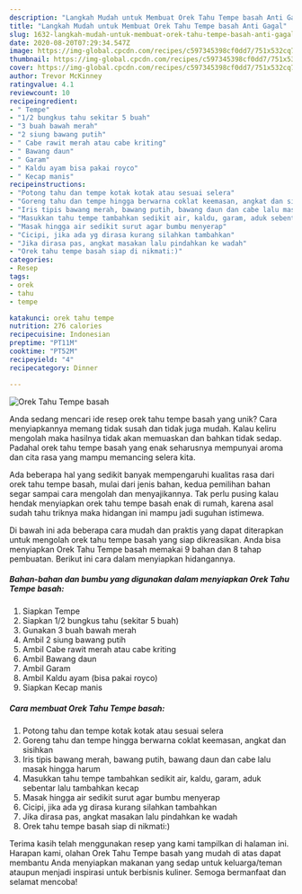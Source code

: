 ```yaml
---
description: "Langkah Mudah untuk Membuat Orek Tahu Tempe basah Anti Gagal"
title: "Langkah Mudah untuk Membuat Orek Tahu Tempe basah Anti Gagal"
slug: 1632-langkah-mudah-untuk-membuat-orek-tahu-tempe-basah-anti-gagal
date: 2020-08-20T07:29:34.547Z
image: https://img-global.cpcdn.com/recipes/c597345398cf0dd7/751x532cq70/orek-tahu-tempe-basah-foto-resep-utama.jpg
thumbnail: https://img-global.cpcdn.com/recipes/c597345398cf0dd7/751x532cq70/orek-tahu-tempe-basah-foto-resep-utama.jpg
cover: https://img-global.cpcdn.com/recipes/c597345398cf0dd7/751x532cq70/orek-tahu-tempe-basah-foto-resep-utama.jpg
author: Trevor McKinney
ratingvalue: 4.1
reviewcount: 10
recipeingredient:
- " Tempe"
- "1/2 bungkus tahu sekitar 5 buah"
- "3 buah bawah merah"
- "2 siung bawang putih"
- " Cabe rawit merah atau cabe kriting"
- " Bawang daun"
- " Garam"
- " Kaldu ayam bisa pakai royco"
- " Kecap manis"
recipeinstructions:
- "Potong tahu dan tempe kotak kotak atau sesuai selera"
- "Goreng tahu dan tempe hingga berwarna coklat keemasan, angkat dan sisihkan"
- "Iris tipis bawang merah, bawang putih, bawang daun dan cabe lalu masak hingga harum"
- "Masukkan tahu tempe tambahkan sedikit air, kaldu, garam, aduk sebentar lalu tambahkan kecap"
- "Masak hingga air sedikit surut agar bumbu menyerap"
- "Cicipi, jika ada yg dirasa kurang silahkan tambahkan"
- "Jika dirasa pas, angkat masakan lalu pindahkan ke wadah"
- "Orek tahu tempe basah siap di nikmati:)"
categories:
- Resep
tags:
- orek
- tahu
- tempe

katakunci: orek tahu tempe 
nutrition: 276 calories
recipecuisine: Indonesian
preptime: "PT11M"
cooktime: "PT52M"
recipeyield: "4"
recipecategory: Dinner

---
```



![Orek Tahu Tempe basah](https://img-global.cpcdn.com/recipes/c597345398cf0dd7/751x532cq70/orek-tahu-tempe-basah-foto-resep-utama.jpg)

Anda sedang mencari ide resep orek tahu tempe basah yang unik? Cara menyiapkannya memang tidak susah dan tidak juga mudah. Kalau keliru mengolah maka hasilnya tidak akan memuaskan dan bahkan tidak sedap. Padahal orek tahu tempe basah yang enak seharusnya mempunyai aroma dan cita rasa yang mampu memancing selera kita.



Ada beberapa hal yang sedikit banyak mempengaruhi kualitas rasa dari orek tahu tempe basah, mulai dari jenis bahan, kedua pemilihan bahan segar sampai cara mengolah dan menyajikannya. Tak perlu pusing kalau hendak menyiapkan orek tahu tempe basah enak di rumah, karena asal sudah tahu triknya maka hidangan ini mampu jadi suguhan istimewa.


Di bawah ini ada beberapa cara mudah dan praktis yang dapat diterapkan untuk mengolah orek tahu tempe basah yang siap dikreasikan. Anda bisa menyiapkan Orek Tahu Tempe basah memakai 9 bahan dan 8 tahap pembuatan. Berikut ini cara dalam menyiapkan hidangannya.

<!--inarticleads1-->

##### Bahan-bahan dan bumbu yang digunakan dalam menyiapkan Orek Tahu Tempe basah:

1. Siapkan  Tempe
1. Siapkan 1/2 bungkus tahu (sekitar 5 buah)
1. Gunakan 3 buah bawah merah
1. Ambil 2 siung bawang putih
1. Ambil  Cabe rawit merah atau cabe kriting
1. Ambil  Bawang daun
1. Ambil  Garam
1. Ambil  Kaldu ayam (bisa pakai royco)
1. Siapkan  Kecap manis




<!--inarticleads2-->

##### Cara membuat Orek Tahu Tempe basah:

1. Potong tahu dan tempe kotak kotak atau sesuai selera
1. Goreng tahu dan tempe hingga berwarna coklat keemasan, angkat dan sisihkan
1. Iris tipis bawang merah, bawang putih, bawang daun dan cabe lalu masak hingga harum
1. Masukkan tahu tempe tambahkan sedikit air, kaldu, garam, aduk sebentar lalu tambahkan kecap
1. Masak hingga air sedikit surut agar bumbu menyerap
1. Cicipi, jika ada yg dirasa kurang silahkan tambahkan
1. Jika dirasa pas, angkat masakan lalu pindahkan ke wadah
1. Orek tahu tempe basah siap di nikmati:)




Terima kasih telah menggunakan resep yang kami tampilkan di halaman ini. Harapan kami, olahan Orek Tahu Tempe basah yang mudah di atas dapat membantu Anda menyiapkan makanan yang sedap untuk keluarga/teman ataupun menjadi inspirasi untuk berbisnis kuliner. Semoga bermanfaat dan selamat mencoba!
